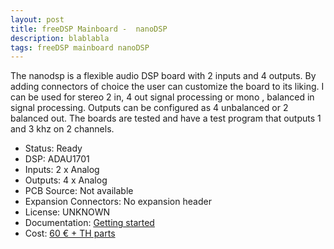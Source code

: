 ```yaml
---
layout: post
title: freeDSP Mainboard -  nanoDSP
description: blablabla
tags: freeDSP mainboard nanoDSP
---
```



The nanodsp is a flexible audio DSP board with 2 inputs and 4 outputs. By adding connectors of choice the user can customize the board to its liking. I can be used for stereo 2 in, 4 out signal processing or mono , balanced in signal processing. Outputs can be configured as 4 unbalanced or 2 balanced out. The boards are tested and have a test program that outputs 1 and 3 khz on 2 channels.

<ul>
<li>Status: Ready</li>
<li>DSP: ADAU1701</li>
<li>Inputs: 2 x Analog</li>
<li>Outputs: 4 x Analog</li>
<li>PCB Source: Not available</li>
<li>Expansion Connectors: No expansion header</li>
<li>License: UNKNOWN</li>
<li>Documentation: <a href="https://drive.google.com/file/d/0Bx9YeifwIPQjQV9qQl8wb2VMWUE/view?usp=sharing" target="_blank" rel="noopener">Getting started</a></li>
<li>Cost: <a href="https://www.htfelectronics.nl/nl/nano-dsp.html" target="_blank" rel="noopener">60 &euro; + TH parts</a></li>
</ul>
